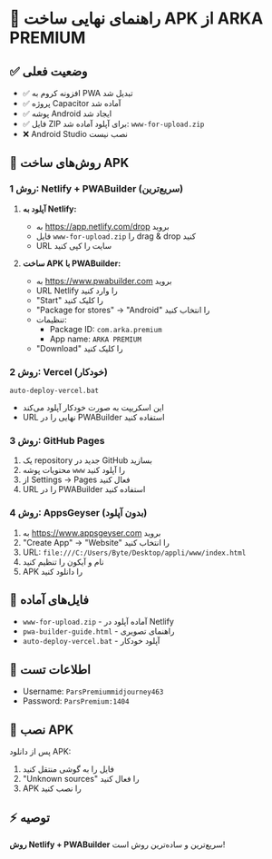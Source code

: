 # 📱 راهنمای نهایی ساخت APK از ARKA PREMIUM

## ✅ وضعیت فعلی
- ✅ افزونه کروم به PWA تبدیل شد
- ✅ پروژه Capacitor آماده شد
- ✅ پوشه Android ایجاد شد
- ✅ فایل ZIP برای آپلود آماده شد: `www-for-upload.zip`
- ❌ Android Studio نصب نیست

## 🚀 روش‌های ساخت APK

### روش 1: Netlify + PWABuilder (سریع‌ترین)
1. **آپلود به Netlify:**
   - به https://app.netlify.com/drop بروید
   - فایل `www-for-upload.zip` را drag & drop کنید
   - URL سایت را کپی کنید

2. **ساخت APK با PWABuilder:**
   - به https://www.pwabuilder.com بروید
   - URL Netlify را وارد کنید
   - "Start" را کلیک کنید
   - "Package for stores" → "Android" را انتخاب کنید
   - تنظیمات:
     - Package ID: `com.arka.premium`
     - App name: `ARKA PREMIUM`
   - "Download" را کلیک کنید

### روش 2: Vercel (خودکار)
```batch
auto-deploy-vercel.bat
```
- این اسکریپت به صورت خودکار آپلود می‌کند
- URL نهایی را در PWABuilder استفاده کنید

### روش 3: GitHub Pages
1. یک repository جدید در GitHub بسازید
2. محتویات پوشه `www` را آپلود کنید
3. از Settings → Pages فعال کنید
4. URL را در PWABuilder استفاده کنید

### روش 4: AppsGeyser (بدون آپلود)
1. به https://www.appsgeyser.com بروید
2. "Create App" → "Website" را انتخاب کنید
3. URL: `file:///C:/Users/Byte/Desktop/appli/www/index.html`
4. نام و آیکون را تنظیم کنید
5. APK را دانلود کنید

## 📁 فایل‌های آماده
- `www-for-upload.zip` - آماده آپلود در Netlify
- `pwa-builder-guide.html` - راهنمای تصویری
- `auto-deploy-vercel.bat` - آپلود خودکار

## 🔑 اطلاعات تست
- Username: `ParsPremiummidjourney463`
- Password: `ParsPremium:1404`

## 📱 نصب APK
پس از دانلود APK:
1. فایل را به گوشی منتقل کنید
2. "Unknown sources" را فعال کنید
3. APK را نصب کنید

## ⚡ توصیه
**روش Netlify + PWABuilder** سریع‌ترین و ساده‌ترین روش است!
